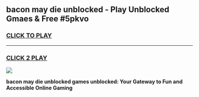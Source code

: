 
## bacon may die unblocked - Play Unblocked Gmaes & Free #5pkvo
<h3>
<a href="https://news.freeplayer.one?title=bacon_may_die_unblocked&ref=24F">CLICK TO PLAY</a></h3>
<hr>

<h3>
<a href="https://news.freeplayer.one?title=bacon_may_die_unblocked&ref=24F">CLICK 2 PLAY</a>
  
</h3>

<a href="https://news.freeplayer.one?title=bacon_may_die_unblocked&ref=24F/"><img src="https://clearcache.store/games.png"></a>


**bacon may die unblocked games unblocked: Your Gateway to Fun and Accessible Online Gaming**
